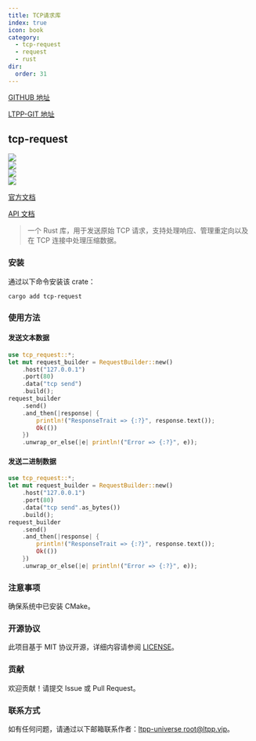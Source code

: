 ```yaml
---
title: TCP请求库
index: true
icon: book
category:
  - tcp-request
  - request
  - rust
dir:
  order: 31
---
```


[GITHUB 地址](https://github.com/ltpp-universe/tcp-request)

[LTPP-GIT 地址](https://git.ltpp.vip/root/tcp-request)

<Share colorful />
<Catalog />

## tcp-request

[![](https://img.shields.io/crates/v/tcp-request.svg)](https://crates.io/crates/tcp-request)<br>
[![](https://docs.rs/tcp-request/badge.svg)](https://docs.rs/tcp-request)<br>
[![](https://img.shields.io/crates/l/tcp-request.svg)](./LICENSE)<br>
[![](https://github.com/ltpp-universe/tcp-request/workflows/Rust/badge.svg)](https://github.com/ltpp-universe/tcp-request/actions?query=workflow:Rust)

[官方文档](https://docs.ltpp.vip/tcp-request/)

[API 文档](https://docs.rs/tcp-request/latest/tcp_request/)

> 一个 Rust 库，用于发送原始 TCP 请求，支持处理响应、管理重定向以及在 TCP 连接中处理压缩数据。

### 安装

通过以下命令安装该 crate：

```shell
cargo add tcp-request
```

### 使用方法

#### 发送文本数据

```rust
use tcp_request::*;
let mut request_builder = RequestBuilder::new()
    .host("127.0.0.1")
    .port(80)
    .data("tcp send")
    .build();
request_builder
    .send()
    .and_then(|response| {
        println!("ResponseTrait => {:?}", response.text());
        Ok(())
    })
    .unwrap_or_else(|e| println!("Error => {:?}", e));
```

#### 发送二进制数据

```rust
use tcp_request::*;
let mut request_builder = RequestBuilder::new()
    .host("127.0.0.1")
    .port(80)
    .data("tcp send".as_bytes())
    .build();
request_builder
    .send()
    .and_then(|response| {
        println!("ResponseTrait => {:?}", response.text());
        Ok(())
    })
    .unwrap_or_else(|e| println!("Error => {:?}", e));
```

### 注意事项

确保系统中已安装 CMake。

### 开源协议

此项目基于 MIT 协议开源，详细内容请参阅 [LICENSE](LICENSE)。

### 贡献

欢迎贡献！请提交 Issue 或 Pull Request。

### 联系方式

如有任何问题，请通过以下邮箱联系作者：[ltpp-universe <root@ltpp.vip>](mailto:root@ltpp.vip)。
